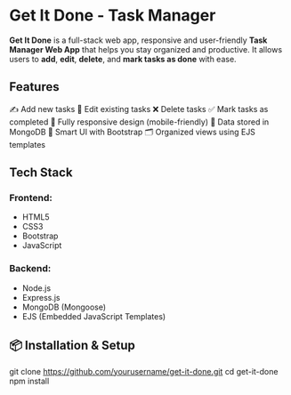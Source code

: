# Get It Done - Task Manager
**Get It Done** is a full-stack web app, responsive and user-friendly **Task Manager Web App** that helps you stay organized and productive. It allows users to **add**, **edit**, **delete**, and **mark tasks as done** with ease.

## Features
✍️ Add new tasks
📝 Edit existing tasks
❌ Delete tasks
✅ Mark tasks as completed
📱 Fully responsive design (mobile-friendly)
💾 Data stored in MongoDB
🧠 Smart UI with Bootstrap
🗂 Organized views using EJS templates


## Tech Stack
### Frontend:
- HTML5
- CSS3
- Bootstrap
- JavaScript

### Backend:
- Node.js
- Express.js
- MongoDB (Mongoose)
- EJS (Embedded JavaScript Templates)


## 📦 Installation & Setup
git clone https://github.com/yourusername/get-it-done.git
cd get-it-done
npm install
